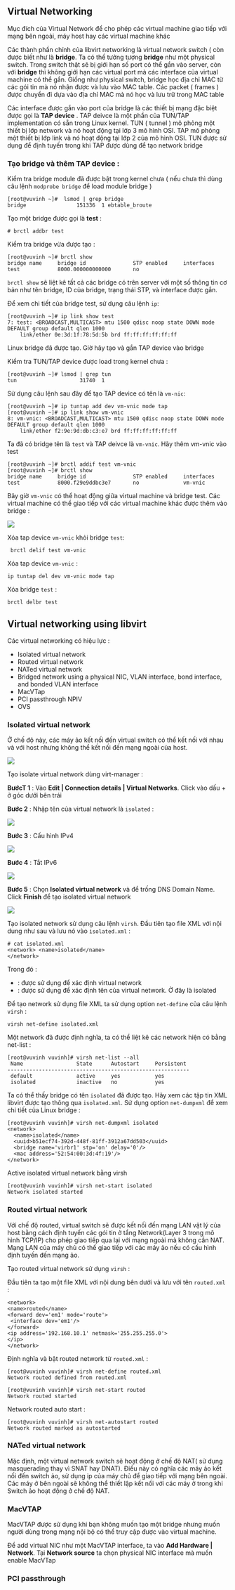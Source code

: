 ## Virtual Networking

Mục đích của Virtual Network để cho phép các virtual machine giao tiếp với mạng bên ngoài, máy host hay các virtual machine khác

Các thành phần chính của libvirt networking là virtual network switch ( còn được biết như là **bridge**. Ta có thể tưởng tượng **bridge** như một physical switch. Trong switch thật sẽ bị giới hạn số port có thể gắn vào server, còn với **bridge** thì không giới hạn các virtual port mà các interface của virtual machine có thể gắn. Giống như physical switch, bridge học địa chỉ MAC từ các gói tin mà nó nhận được và lưu vào MAC table. Các packet ( frames ) được chuyển đi dựa vào địa chỉ MAC mà nó học và lưu trữ trong MAC table

Các interface được gắn vào port của bridge là các thiết bị mạng đặc biệt được gọi là **TAP device** . TAP deivce là một phần của TUN/TAP implementation có sẵn trong Linux kernel. TUN ( tunnel ) mô phỏng một thiết bị lớp network và nó hoạt động tại lớp 3 mô hình OSI. TAP mô phỏng một thiết bị lớp link và nó hoạt động tại lớp 2 của mô hình OSI. TUN được sử dụng để định tuyến trong khi TAP được dùng để tạo network bridge

### Tạo bridge và thêm TAP device :

Kiểm tra bridge module đã được bật trong kernel chưa ( nếu chưa thì dùng câu lệnh ``modprobe bridge`` để load module bridge )

```
[root@vuvinh ~]#  lsmod | grep bridge
bridge                151336  1 ebtable_broute
```

Tạo một bridge được gọi là **test** : 

``# brctl addbr test``

Kiểm tra bridge vừa được tạo : 

```
[root@vuvinh ~]# brctl show
bridge name     bridge id               STP enabled     interfaces
test            8000.000000000000       no
```

``brctl show`` sẽ liệt kê tất cả các bridge có trên server với một số thông tin cơ bản như tên bridge, ID của bridge, trạng thái STP, và interface được gắn.

Để xem chi tiết của bridge test, sử dụng câu lệnh ``ip``:

```
[root@vuvinh ~]# ip link show test
7: test: <BROADCAST,MULTICAST> mtu 1500 qdisc noop state DOWN mode DEFAULT group default qlen 1000
    link/ether 0e:3d:1f:78:5d:5b brd ff:ff:ff:ff:ff:ff
```

Linux bridge đã được tạo. Giờ hãy tạo và gắn TAP device vào bridge

Kiểm tra TUN/TAP device được load trong kernel chưa : 

```
[root@vuvinh ~]# lsmod | grep tun
tun                    31740  1
```

Sử dụng câu lệnh sau đây để tạo TAP device có tên là ``vm-nic``: 

```
[root@vuvinh ~]# ip tuntap add dev vm-vnic mode tap
[root@vuvinh ~]# ip link show vm-vnic
8: vm-vnic: <BROADCAST,MULTICAST> mtu 1500 qdisc noop state DOWN mode DEFAULT group default qlen 1000
    link/ether f2:9e:9d:db:c3:e7 brd ff:ff:ff:ff:ff:ff
```

Ta đã có bridge tên là ``test`` và TAP deivce là ``vm-vnic``. Hãy thêm vm-vnic vào test

```
[root@vuvinh ~]# brctl addif test vm-vnic
[root@vuvinh ~]# brctl show
bridge name     bridge id               STP enabled     interfaces
test            8000.f29e9ddbc3e7       no              vm-vnic
```

Bây giờ ``vm-vnic`` có thể hoạt động giữa virtual machine và bridge test. Các virtual machine có thể giao tiếp với các virtual machine khác được thêm vào bridge : 

<img src="https://github.com/vjnkvt/Images/blob/master/Linux-bridge.png">

Xóa tap device ``vm-vnic`` khỏi bridge ``test``:

`` brctl delif test vm-vnic``

Xóa tap device ``vm-vnic`` : 

``ip tuntap del dev vm-vnic mode tap``

Xóa bridge ``test`` :

``brctl delbr test``

## Virtual networking using libvirt

Các virtual networking có hiệu lực : 

- Isolated virtual network
- Routed virtual network
- NATed virtual network
- Bridged network using a physical NIC, VLAN interface, bond interface, and bonded VLAN interface
- MacVTap
- PCI passthrough NPIV
- OVS

### Isolated virtual network 

Ở chế độ này, các máy ảo kết nối đến virtual switch có thể kết nối với nhau và với host nhưng không thể kết nối đến mạng ngoài của host.

<img src="https://github.com/vjnkvt/Images/blob/master/isolatedmode.png">

Tạo isolate virtual network dùng virt-manager :

**BướcT 1** : Vào **Edit | Connection details | Virtual Networks**. Click vào dấu + ở góc dưới bên trái 

**Bước 2** : Nhập tên của virtual network là ``isolated`` :

<img src="https://github.com/vjnkvt/Images/blob/master/isolated/1.png">

**Bước 3** : Cấu hình IPv4

<img src="https://github.com/vjnkvt/Images/blob/master/isolated/2.png">

**Bước 4** : Tắt IPv6

<img src="https://github.com/vjnkvt/Images/blob/master/isolated/3.png">

**Bước 5** : Chọn **Isolated virtual network** và để trống DNS Domain Name. Click **Finish** để tạo isolated virtual network

<img src="https://github.com/vjnkvt/Images/blob/master/isolated/4.png">

Tạo isolated network sử dụng câu lệnh ``virsh``. Đầu tiên tạo file XML với nội dung như sau và lưu nó vào ``isolated.xml`` : 

```
# cat isolated.xml
<network> <name>isolated</name>
</network>
```

Trong đó : 

- <network> : được sử dụng để xác định virtual network
- <name> : được sử dụng để xác định tên của virtual network. Ở đây là isolated
   
Để tạo network sử dụng file XML ta sử dụng option ``net-define`` của câu lệnh ``virsh`` : 

``virsh net-define isolated.xml``

Một network đã được định nghĩa, ta có thể liệt kê các network hiện có bằng net-list : 

```
[root@vuvinh vuvinh]# virsh net-list --all
 Name                 State      Autostart     Persistent
----------------------------------------------------------
 default              active     yes           yes
 isolated             inactive   no            yes
```

Ta có thể thấy bridge có tên ``isolated`` đã được tạo. Hãy xem các tập tin XML libvirt được tạo thông qua ``isolated.xml``. Sử dụng option ``net-dumpxml`` để xem chi tiết của Linux bridge : 

```
[root@vuvinh vuvinh]# virsh net-dumpxml isolated
<network>
  <name>isolated</name>
  <uuid>b51ecf74-392d-448f-81ff-3912a67dd503</uuid>
  <bridge name='virbr1' stp='on' delay='0'/>
  <mac address='52:54:00:3d:4f:19'/>
</network>
```

Active isolated virtual network bằng virsh

```
[root@vuvinh vuvinh]# virsh net-start isolated
Network isolated started
```

### Routed virtual network

Với chế độ routed, virtual switch sẽ được kết nối đến mạng LAN vật lý của host bằng cách định tuyến các gói tin ở tầng Network(Layer 3 trong mô hình TCP/IP) cho phép giao tiếp qua lại với mạng ngoài mà không cần NAT. Mạng LAN của máy chủ có thể giao tiếp với các máy ảo nếu có cấu hình định tuyến đến mạng ảo.

Tạo routed virtual network sử dụng ``virsh`` : 

Đầu tiên ta tạo một file XML với nội dung bên dưới và lưu với tên ``routed.xml`` :

```
<network>
<name>routed</name>
<forward dev='em1' mode='route'>
 <interface dev='em1'/>
</forward>
<ip address='192.168.10.1' netmask='255.255.255.0'>
</ip>
</network>
```

Định nghĩa và bật routed network từ ``routed.xml`` : 

```
[root@vuvinh vuvinh]# virsh net-define routed.xml
Network routed defined from routed.xml

[root@vuvinh vuvinh]# virsh net-start routed
Network routed started
```
Network routed auto start :

```
[root@vuvinh vuvinh]# virsh net-autostart routed
Network routed marked as autostarted
```

### NATed virtual network

Mặc định, một virtual network switch sẽ hoạt động ở chế độ NAT( sử dụng masquerading thay vì SNAT hay DNAT). Điều này có nghĩa các máy ảo kết nối đến switch ảo, sử dụng ip của máy chủ để giao tiếp với mạng bên ngoài. Các máy ở bên ngoài sẽ không thể thiết lập kết nối với các máy ở trong khi Switch ảo hoạt động ở chế độ NAT.

### MacVTAP

MacVTAP được sử dụng khi bạn không muốn tạo một bridge nhưng muốn người dùng trong mạng nội bộ có thể truy cập được vào virtual machine.

Để add virtual NIC như một MacVTAP interface, ta vào **Add Hardware | Network**. Tại **Network source** ta chọn physical NIC interface mà muốn enable MacVTap

### PCI passthrough

